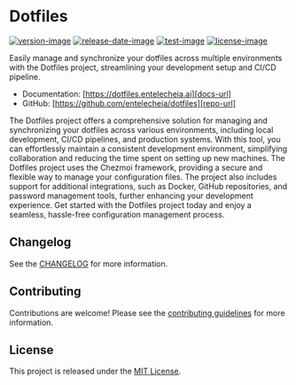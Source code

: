 # Dotfiles

[![version-image]][release-url]
[![release-date-image]][release-url]
[![test-image]][test-url]
[![license-image]][license-url]

<!-- Links: -->

[test-image]: https://github.com/entelecheia/dotfiles/actions/workflows/test.yaml/badge.svg
[test-url]: https://github.com/entelecheia/dotfiles/actions/workflows/test.yaml
[license-image]: https://img.shields.io/github/license/entelecheia/dotfiles
[license-url]: https://github.com/entelecheia/dotfiles/blob/main/LICENSE
[version-image]: https://img.shields.io/github/v/release/entelecheia/dotfiles?sort=semver
[release-date-image]: https://img.shields.io/github/release-date/entelecheia/dotfiles
[release-url]: https://github.com/entelecheia/dotfiles/releases
[repo-url]: https://github.com/entelecheia/dotfiles
[docs-url]: https://dotfiles.entelecheia.ai
[changelog]: https://github.com/entelecheia/dotfiles/blob/main/CHANGELOG.md
[contributing guidelines]: https://github.com/entelecheia/dotfiles/blob/main/CONTRIBUTING.md

<!-- Links: -->

Easily manage and synchronize your dotfiles across multiple environments with the Dotfiles project, streamlining your development setup and CI/CD pipeline.

- Documentation: [https://dotfiles.entelecheia.ai][docs-url]
- GitHub: [https://github.com/entelecheia/dotfiles][repo-url]

The Dotfiles project offers a comprehensive solution for managing and synchronizing your dotfiles across various environments, including local development, CI/CD pipelines, and production systems. With this tool, you can effortlessly maintain a consistent development environment, simplifying collaboration and reducing the time spent on setting up new machines. The Dotfiles project uses the Chezmoi framework, providing a secure and flexible way to manage your configuration files. The project also includes support for additional integrations, such as Docker, GitHub repositories, and password management tools, further enhancing your development experience. Get started with the Dotfiles project today and enjoy a seamless, hassle-free configuration management process.

## Changelog

See the [CHANGELOG] for more information.

## Contributing

Contributions are welcome! Please see the [contributing guidelines] for more information.

## License

This project is released under the [MIT License][license-url].
